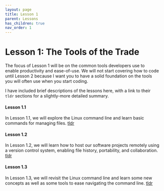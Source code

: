 ```yaml
---
layout: page
title: Lesson 1
parent: Lessons
has_children: true
nav_order: 1
---
```

# Lesson 1: The Tools of the Trade

The focus of Lesson 1 will be on the common tools developers use to enable productivity and ease-of-use. We will not start covering how to code until Lesson 2 because I want you to have a solid foundation on the tools you will often use when you start coding.

I have included brief descriptions of the lessons here, with a link to their `tldr` sections for a slightly-more detailed summary.

#### Lesson 1.1

In Lesson 1.1, we will explore the Linux command line and learn basic commands for managing files. [tldr](lesson_1_1.html#tldr)

#### Lesson 1.2

In Lesson 1.2, we will learn how to host our software projects remotely using a version control system, enabling file history, portability, and collaboration. [tldr](lesson_1_2.html#tldr)

#### Lesson 1.3

In Lesson 1.3, we will revisit the Linux command line and learn some new concepts as well as some tools to ease navigating the command line. [tldr](lesson_1_3.html#tldr)

